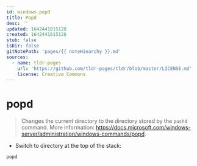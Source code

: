 ```yaml
---
id: windows.popd
title: Popd
desc: ''
updated: 1642441815128
created: 1642441815128
stub: false
isDir: false
gitNotePath: 'pages/{{ noteHiearchy }}.md'
sources:
  - name: tldr-pages
    url: 'https://github.com/tldr-pages/tldr/blob/master/LICENSE.md'
    license: Creative Commons
---
```

# popd

> Changes the current directory to the directory stored by the `pushd` command.
> More information: <https://docs.microsoft.com/windows-server/administration/windows-commands/popd>.

- Switch to directory at the top of the stack:

`popd`

